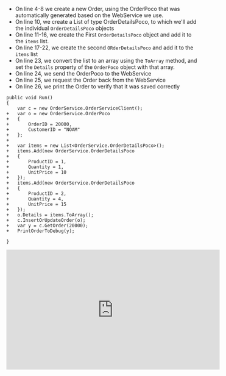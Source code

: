 * On line 4-8 we create a new Order, using the OrderPoco that was automatically generated based on the WebService we use.
* On line 10, we create a List of type OrderDetailsPoco, to which we'll add the individual `OrderDetailsPoco` objects
* On line 11-16, we create the First `OrderDetailsPoco` object and add it to the `items` list.
* On line 17-22, we create the second `ORderDetailsPoco` and add it to the `items` list
* On line 23, we convert the list to an array using the `ToArray` method, and set the `Details` property of the `OrderPoco` object with that array.
* On line 24, we send the OrderPoco to the WebService
* On line 25, we request the Order back from the WebService
* On line 26, we print the Order to verify that it was saved correctly

```csdiff
public void Run()
{
    var c = new OrderService.OrderServiceClient();
+   var o = new OrderService.OrderPoco
+   {
+       OrderID = 20000,
+       CustomerID = "NOAM"
+   };
+
+   var items = new List<OrderService.OrderDetailsPoco>();
+   items.Add(new OrderService.OrderDetailsPoco
+   {
+       ProductID = 1,
+       Quantity = 1,
+       UnitPrice = 10
+   });
+   items.Add(new OrderService.OrderDetailsPoco
+   {
+       ProductID = 2,
+       Quantity = 4,
+       UnitPrice = 15
+   });
+   o.Details = items.ToArray();
+   c.InsertOrUpdateOrder(o);
+   var y = c.GetOrder(20000);
+   PrintOrderToDebug(y);

}
```


<iframe width="560" height="315" src="https://www.youtube.com/embed/nAjJfCctpXU?list=PL1DEQjXG2xnIpyKeZmM66PL2bbuUyhyNE" frameborder="0" allowfullscreen></iframe>